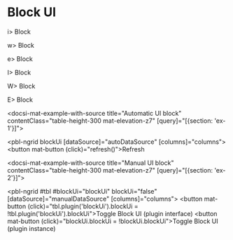 # Block UI

i> Block

w> Block

e> Block

I> Block

W> Block

E> Block

<docsi-mat-example-with-source title="Automatic UI block" contentClass="table-height-300 mat-elevation-z7" [query]="[{section: 'ex-1'}]">
  <!--@pebula-example:ex-1-->
  <pbl-ngrid blockUi
            [dataSource]="autoDataSource"
            [columns]="columns">
  </pbl-ngrid>
  <button mat-button (click)="refresh()">Refresh</button>
  <!--@pebula-example:ex-1-->
</docsi-mat-example-with-source>

<docsi-mat-example-with-source title="Manual UI block" contentClass="table-height-300 mat-elevation-z7" [query]="[{section: 'ex-2'}]">
  <!--@pebula-example:ex-2-->
  <pbl-ngrid #tbl
            #blockUi="blockUi"
            blockUi="false"
            [dataSource]="manualDataSource"
            [columns]="columns">
  </pbl-ngrid>
  <button mat-button (click)="tbl.plugin('blockUi').blockUi = !tbl.plugin('blockUi').blockUi">Toggle Block UI (plugin interface)</button>
  <button mat-button (click)="blockUi.blockUi = !blockUi.blockUi">Toggle Block UI (plugin instance)</button>
  <!--@pebula-example:ex-2-->
</docsi-mat-example-with-source>
